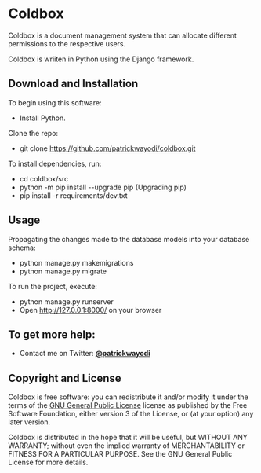 Coldbox
=======

Coldbox is a document management system that can allocate different permissions to the 
respective users.

Coldbox is wriiten in Python using the Django framework.


## Download and Installation

To begin using this software:
* Install Python.

Clone the repo: 
* git clone https://github.com/patrickwayodi/coldbox.git

To install dependencies, run:
* cd coldbox/src
* python -m pip install --upgrade pip (Upgrading pip)
* pip install -r requirements/dev.txt


## Usage

Propagating the changes made to the database models into your database schema:
* python manage.py makemigrations
* python manage.py migrate

To run the project, execute:
* python manage.py runserver
* Open http://127.0.0.1:8000/ on your browser


## To get more help:

* Contact me on Twitter: **[@patrickwayodi](https://www.twitter.com/patrickwayodi)**


## Copyright and License

Coldbox is free software: you can redistribute it and/or modify it under the terms
of the [GNU General Public License](https://www.github.com/patrickwayodi/coldbox/blob/gh-pages/LICENSE)
license as published by the Free Software Foundation, either version 3 of the License,
or (at your option) any later version.

Coldbox is distributed in the hope that it will be useful, but WITHOUT ANY WARRANTY;
without even the implied warranty of MERCHANTABILITY or FITNESS FOR A PARTICULAR PURPOSE.
See the GNU General Public License for more details.
